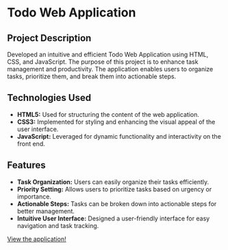# Todo Web Application

## Project Description
Developed an intuitive and efficient Todo Web Application using HTML, CSS, and JavaScript. The purpose of this project is to enhance task management and productivity. The application enables users to organize tasks, prioritize them, and break them into actionable steps.

## Technologies Used
- **HTML5:** Used for structuring the content of the web application.
- **CSS3:** Implemented for styling and enhancing the visual appeal of the user interface.
- **JavaScript:** Leveraged for dynamic functionality and interactivity on the front end.

## Features
- **Task Organization:** Users can easily organize their tasks efficiently.
- **Priority Setting:** Allows users to prioritize tasks based on urgency or importance.
- **Actionable Steps:** Tasks can be broken down into actionable steps for better management.
- **Intuitive User Interface:** Designed a user-friendly interface for easy navigation and task tracking.


[View the application!](https://vingutha.github.io/TODO/)
